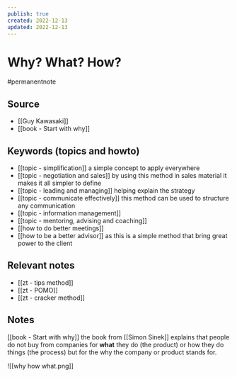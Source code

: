 ```yaml
---
publish: true
created: 2022-12-13
updated: 2022-12-13
---
```


# Why? What? How? 

#permanentnote

## Source
- [[Guy Kawasaki]]
- [[book - Start with why]]

## Keywords (topics and howto)
- [[topic - simplification]] a simple concept to apply everywhere
- [[topic - negotiation and sales]] by using this method in sales material it makes it all simpler to define
- [[topic - leading and managing]] helping explain the strategy
- [[topic - communicate effectively]] this method can be used to structure any communication
- [[topic - information management]]
- [[topic - mentoring, advising and coaching]]
- [[how to do better meetings]]
- [[how to be a better advisor]] as this is a simple method that bring great power to the client

## Relevant notes
- [[zt - tips method]]
- [[zt - POMO]]
- [[zt - cracker method]]

## Notes

[[book - Start with why]] the book from [[Simon Sinek]] explains that people do not buy from companies for **what** they do (the product) or how they do things (the process) but for the why the company or product stands for.

![[why how what.png]]